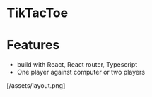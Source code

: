 # TikTacToe

# Features
- build with React, React router, Typescript
- One player against computer or two players

[/assets/layout.png]